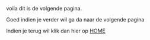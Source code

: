 voila dit is de volgende pagina. 

Goed indien je verder wil ga da naar de volgende pagina 

Indien je terug wil klik dan hier op [HOME](index.md)
